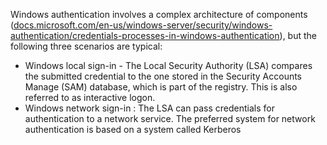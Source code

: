 Windows authentication involves a complex architecture of components ([docs.microsoft.com/en-us/windows-server/security/windows-authentication/credentials-processes-in-windows-authentication](https://docs.microsoft.com/en-us/windows-server/security/windows-authentication/credentials-processes-in-windows-authentication)), but the following three scenarios are typical:
* Windows local sign-in - The Local Security Authority (LSA) compares the submitted credential to the one stored in the Security Accounts Manage (SAM) database, which is part of the registry. This is also referred to as interactive logon.
* Windows network sign-in : The LSA can pass credentials for authentication to a network service. The preferred system for network authentication is based on a system called Kerberos 